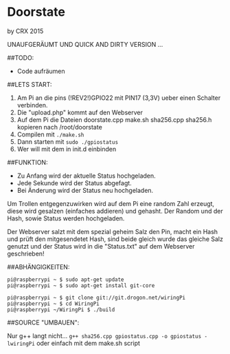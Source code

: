 Doorstate
===========
by CRX 2015

UNAUFGERÄUMT UND QUICK AND DIRTY VERSION ... 

##TODO:
- Code aufräumen

##LETS START:

1. Am Pi an die pins (!REV2!)GPIO22 mit PIN17 (3,3V) ueber einen Schalter verbinden.<br>
2. Die "upload.php" kommt auf den Webserver <br>
3. Auf dem Pi die Dateien doorstate.cpp make.sh sha256.cpp sha256.h kopieren nach /root/doorstate <br>
4. Compilen mit ``` ./make.sh ```
5. Dann starten mit ```sudo ./gpiostatus```
6. Wer will mit dem in init.d einbinden


##FUNKTION:
- Zu Anfang wird der aktuelle Status hochgeladen.
- Jede Sekunde wird der Status abgefagt.
- Bei Änderung wird der Status neu hochgeladen.

Um Trollen entgegenzuwirken wird auf dem Pi eine random Zahl erzeugt, diese wird gesalzen (einfaches addieren) und gehasht.
Der Random und der Hash, sowie Status werden hochgeladen.

Der Webserver salzt mit dem spezial geheim Salz den Pin, macht ein Hash und prüft den mitgesendetet Hash, sind beide gleich 
wurde das gleiche Salz genutzt und der Status wird in die "Status.txt" auf dem Webserver geschrieben!


##ABHÄNGIGKEITEN:
```
pi@raspberrypi ~ $ sudo apt-get update
pi@raspberrypi ~ $ sudo apt-get install git-core 

pi@raspberrypi ~ $ git clone git://git.drogon.net/wiringPi
pi@raspberrypi ~ $ cd WiringPi
pi@raspberrypi ~/WiringPi $ ./build 
```
##SOURCE "UMBAUEN":

Nur g++ langt nicht...
```g++ sha256.cpp gpiostatus.cpp -o gpiostatus -lwiringPi```
oder einfach mit dem make.sh script

